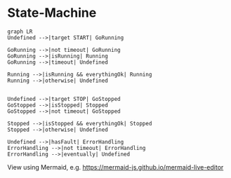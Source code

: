 # State-Machine

```mermaid
graph LR
Undefined -->|target START| GoRunning

GoRunning -->|not timeout| GoRunning
GoRunning -->|isRunning| Running
GoRunning -->|timeout| Undefined

Running -->|isRunning && everythingOk| Running
Running -->|otherwise| Undefined


Undefined -->|target STOP| GoStopped
GoStopped -->|isStopped| Stopped
GoStopped -->|not timeout| GoStopped

Stopped -->|isStopped && everythingOk| Stopped
Stopped -->|otherwise| Undefined

Undefined -->|hasFault| ErrorHandling
ErrorHandling -->|not timeout| ErrorHandling
ErrorHandling -->|eventually| Undefined
```

View using Mermaid, e.g. https://mermaid-js.github.io/mermaid-live-editor